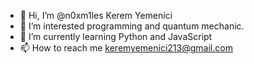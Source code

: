 - 👋 Hi, I’m @n0xm1les Kerem Yemenici
- 👀 I’m interested programming and quantum mechanic.
- 🌱 I’m currently learning Python and JavaScript
- 📫 How to reach me keremyemenici213@gmail.com
